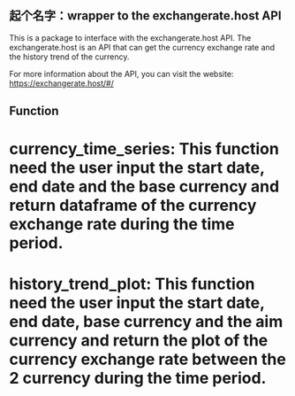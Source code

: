 ## 起个名字：wrapper to the exchangerate.host API

This is a package to interface with the exchangerate.host API. The exchangerate.host is an API that can get the currency exchange rate and the history trend of the currency. 

For more information about the API, you can visit the website: https://exchangerate.host/#/

## Function

# currency_time_series: This function need the user input the start date, end date and the base currency and return dataframe of the currency exchange rate during the time period. 

# history_trend_plot: This function need the user input the start date, end date, base currency and the aim currency and return the plot of the currency exchange rate between the 2 currency during the time period.


